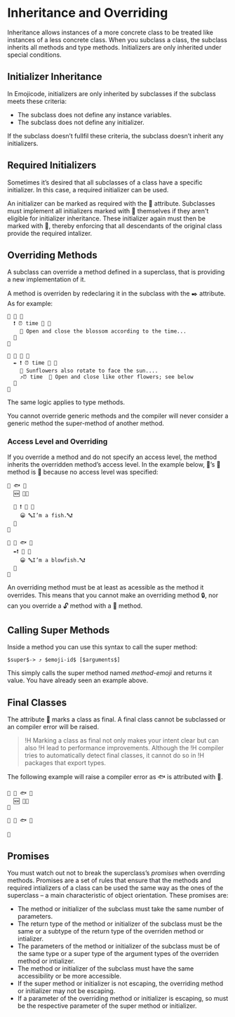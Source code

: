# Inheritance and Overriding

Inheritance allows instances of a more concrete class to be treated like
instances of a less concrete class. When you subclass a class, the subclass
inherits all methods and type methods. Initializers are only inherited under
special conditions.

## Initializer Inheritance

In Emojicode, initializers are only inherited by subclasses if the subclass
meets these criteria:

- The subclass does not define any instance variables.
- The subclass does not define any initializer.

If the subclass doesn’t fullfil these criteria, the subclass doesn’t inherit
any initializers.

## Required Initializers

Sometimes it’s desired that all subclasses of a class have a specific
initializer. In this case, a required initializer can be used.

An initializer can be marked as required with the 🔑 attribute. Subclasses must
implement all initializers marked with 🔑 themselves if they aren't eligible
for initializer inheritance. These initializer again must then be marked with
🔑, thereby enforcing that all descendants of the original class provide the
required intalizer.

## Overriding Methods

A subclass can override a method defined in a superclass, that is providing
a new implementation of it.

A method is overriden by redeclaring it in the subclass with the ✒️ attribute.
As for example:

```
🐇 🌼 🍇
  ❗️ ⏰ time 🔢 🍇
    💭 Open and close the blossom according to the time...
  🍉
🍉

🐇 🌻 🌼 🍇
  ✒️ ❗️ ⏰ time 🔢 🍇
    💭 Sunflowers also rotate to face the sun....
    ⤴️⏰ time  💭 Open and close like other flowers; see below
  🍉
🍉
```

The same logic applies to type methods.

You cannot override generic methods and the compiler will never consider a
generic method the super-method of another method.

### Access Level and Overriding

If you override a method and do not specify an access level, the method inherits
the overridden method’s access level. In the example below, 🐡’s 🙋 method is 🔐
because no access level was specified:

```
🐇 🐟 🍇
  🆕 🍇🍉

  🔐 ❗️ 🙋 🍇
    😀 🔤I’m a fish.🔤❗️
  🍉
🍉

🐇 🐡 🐟 🍇
  ✒️❗️ 🙋 🍇
    😀 🔤I’m a blowfish.🔤❗️
  🍉
🍉
```

An overriding method must be at least as acessible as the method it overrides.
This means that you cannot make an overriding method 🔒, nor can you
override a 🔓 method with a 🔐 method.

## Calling Super Methods

Inside a method you can use this syntax to call the super method:

```syntax
$super$-> ⤴️ $emoji-id$ [$arguments$]
```

This simply calls the super method named *method-emoji* and returns it value.
You have already seen an example above.

## Final Classes

The attribute 🔏 marks a class as final. A final class cannot be subclassed or
an compiler error will be raised.

>!H Marking a class as final not only makes your intent clear but can also
>!H lead to performance improvements. Although the
>!H compiler tries to automatically detect final classes, it cannot do so in
>!H packages that export types.

The following example will raise a compiler error as 🐟 is attributed with 🔏.

```!
🔏 🐇 🐟 🍇
  🆕 🍇🍉
🍉

🐇 🐡 🐟 🍇

🍉
```

## Promises

You must watch out not to break the superclass’s *promises* when overrding
methods. Promises are a set of rules that ensure that the methods and required
intializers of a class can be used the same way as the ones of the superclass –
a main characteristic of object orientation. These promises are:

- The method or initializer of the subclass must take the same number of
  parameters.
- The return type of the method or initializer of the subclass must be the
  same or a subtype of the return type of the overriden method or intializer.
- The parameters of the method or initializer of the subclass must be of the same
  type or a super type of the argument types of the overriden method or
  intializer.
- The method or initializer of the subclass must have the same accessibility
  or be more accessible.
- If the super method or initializer is not escaping, the overriding method or
  initializer may not be escaping.
- If a parameter of the overriding method or initializer is escaping, so must
  be the respective parameter of the super method or initializer.
